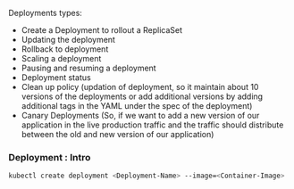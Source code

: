 Deployments types:

*  Create a Deployment to rollout a ReplicaSet
* Updating the deployment
* Rollback to deployment
* Scaling a deployment
* Pausing and resuming a deployment
* Deployment status
* Clean up policy (updation of deployment, so it maintain about 10 versions of the deployments or add additional versions by adding additional tags in the YAML under the spec of the deployment)
* Canary Deployments (So, if we want to add a new version of our application in the live production traffic and the traffic should distribute between the old and new version of our application)

### Deployment : Intro

```bash
kubectl create deployment <Deployment-Name> --image=<Container-Image>
```

